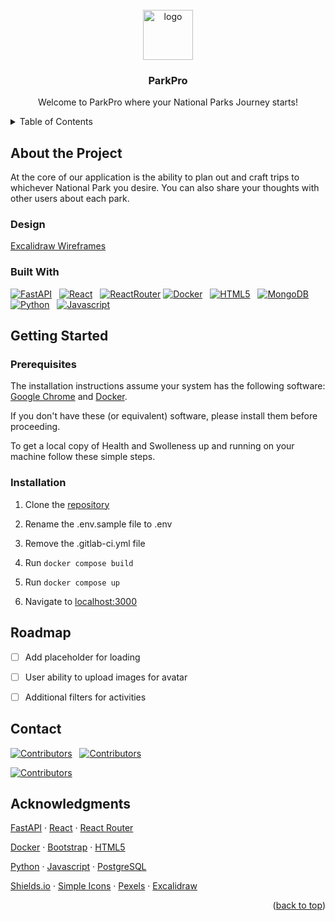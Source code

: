 <!-- PROJECT LOGO -->
<br />
<div align="center">
  <a href="https://gitlab.com/parkpro/parkpro">
    <img src="logo.svg" alt="logo" width="80" height="80">
  </a>

  <h3 align="center">ParkPro</h3>
    <p align="center">
      Welcome to ParkPro where your National Parks Journey starts!
    </p>

</div>


<!-- TABLE OF CONTENTS -->
<details>
 <summary>Table of Contents</summary>
 <ol>
    <li>
      <a href="#about-the-project">About the Project</a>
      <ul>
        <li><a href="#design">Built With</a></li>
        <li><a href="#built-with">Built With</a></li>
      </ul>
    </li>
    <li>
      <a href="#getting-started">Getting Started</a>
      <ul>
        <li><a href="#prerequisites">Prerequisites</a></li>
        <li><a href="#installation">Installation</a></li>
      </ul>
    </li>
    <li><a href="#roadmap">Roadmap</a></li>
    <li><a href="#contact">Contact</a></li>
    <li><a href="#acknowledgements">Acknowledgements</a></li>
  </ol>
</details>


<!-- ABOUT THE PROJECT -->
## About the Project

At the core of our application is the ability to plan out and craft trips to whichever National Park you desire. You can also share your thoughts with other users about each park.

### Design

[Excalidraw Wireframes](https://excalidraw.com/#room=e39e1bd4c11e10222ed7,CLI1GwEoxakSGc9r3YFI3w)

### Built With

[![FastAPI][Fastapi.tiangolo.com]][Fastapi-url] &nbsp; [![React][React.js]][React-url] &nbsp; [![ReactRouter][ReactRouter.com]][ReactRouter-url]
[![Docker][Docker.com]][Docker-url] &nbsp; [![HTML5][HTML5.com]][HTML5-url] &nbsp; [![MongoDB][mongodb.com]][MongoDB-url]
[![Python][Python.org]][Python-url] &nbsp; [![Javascript][Javascript.com]][Javascript-url] &nbsp;


<!-- GETTING STARTED -->
## Getting Started

### Prerequisites

The installation instructions assume your system has the following software: [Google Chrome](https://www.google.com/chrome/) and [Docker](https://www.docker.com/).

If you don't have these (or equivalent) software, please install them before proceeding.

To get a local copy of Health and Swolleness up and running on your machine follow these simple steps.

### Installation

1. Clone the [repository](https://gitlab.com/parkpro/parkpro)

2. Rename the .env.sample file to .env

3. Remove the .gitlab-ci.yml file

6. Run `docker compose build`

7. Run `docker compose up`

8. Navigate to [localhost:3000](http://localhost:3000/)


<!-- ROADMAP -->
## Roadmap

- [ ] Add placeholder for loading
- [ ] User ability to upload images for avatar
- [ ] Additional filters for activities


<!-- CONTACT -->
## Contact

[![Contributors][sean-shield]][sean-url] &nbsp; [![Contributors][natalie-shield]][natalie-url]

[![Contributors][peter-shield]][peter-url]


<!-- ACKNOWLEDGMENTS -->
## Acknowledgments

[FastAPI](https://fastapi.tiangolo.com/) · [React](https://react.dev/) · [React Router](https://reactrouter.com/en/main)

[Docker](https://www.docker.com/) · [Bootstrap](https://getbootstrap.com/) · [HTML5](https://developer.mozilla.org/en-US/docs/Web/HTML)

[Python](https://www.python.org/) · [Javascript](https://developer.mozilla.org/en-US/docs/Web/JavaScript) · [PostgreSQL](https://www.mongodb.com/)

[Shields.io](https://shields.io/) · [Simple Icons](https://simpleicons.org/) · [Pexels](https://www.pexels.com/) · [Excalidraw](https://excalidraw.com/)

<p align="right">(<a href="#readme-top">back to top</a>)</p>


<!-- MARKDOWN LINKS & IMAGES -->
<!-- https://www.markdownguide.org/basic-syntax/#reference-style-links -->
[project-screenshot]: screenshot.png

[Fastapi.tiangolo.com]: https://img.shields.io/badge/Fastapi-009688?style=for-the-badge&logo=fastapi&logoColor=white
[FastAPI-url]: https://fastapi.tiangolo.com/

[React.js]: https://img.shields.io/badge/React-61DAFB?style=for-the-badge&logo=react&logoColor=white
[React-url]: https://reactjs.org/

[Docker.com]: https://img.shields.io/badge/Docker-2496ED?style=for-the-badge&logo=docker&logoColor=white
[Docker-url]: https://www.docker.com/

[HTML5.com]: https://img.shields.io/badge/HTML5-E34F26?style=for-the-badge&logo=html5&logoColor=white
[HTML5-url]: https://developer.mozilla.org/en-US/docs/Web/HTML

[Python.org]: https://img.shields.io/badge/Python-3776AB?style=for-the-badge&logo=python&logoColor=white
[Python-url]: https://www.python.org/

[Javascript.com]: https://img.shields.io/badge/JavaScript-F7DF1E?style=for-the-badge&logo=mongodb&logoColor=white
[Javascript-url]: https://developer.mozilla.org/en-US/docs/Web/JavaScript

[MongoDB.com]: https://img.shields.io/badge/MongoDB-47A248?style=for-the-badge&logo=postgresql&logoColor=white
[MongoDB-url]: https://www.mongodb.com/

[ReactRouter.com]: https://img.shields.io/badge/React_Router-CA4245?style=for-the-badge&logo=reactrouter&logoColor=white
[ReactRouter-url]: https://reactrouter.com/en/main

[sean-shield]: https://img.shields.io/badge/Sean_Cunningham-0A66C2?logo=linkedin&style=for-the-badge
[sean-url]: https://www.linkedin.com/in/sp-cunningham/

[natalie-shield]: https://img.shields.io/badge/Natalie_Chan-0A66C2?logo=linkedin&style=for-the-badge
[natalie-url]: https://www.linkedin.com/in/natalie-chan-shimin/

[peter-shield]: https://img.shields.io/badge/Peter_Chiu-0A66C2?logo=linkedin&style=for-the-badge
[peter-url]: https://www.linkedin.com/in/peter-chiu1/
